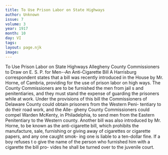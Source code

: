 ```yaml
---
title: To Use Prison Labor on State Highways
author: Unknown
issue: 7
volume: 3
year: 1917
month: 10
day: VI
tags:
layout: page.njk
image:
---
```

To Use Prison Labor on State Highways   Allegheny County Commissioners to Draw on E. S. P. for Men--An Anti-Cigarette Bill   A Harrisburg correspondent states that a bill was recently introduced in the House by Mr. Horne, of Cambria, providing for the use of prison labor on high ways. The County Commissioners are to be furnished the men from jail s and penitentiaries, and they must stand the expense of guarding the prisoners while at work. Under the provisions of this bill the Commissioners of Delaware County could obtain prisoners from the Western Peni- tentiary to do their road work, and the Alle- gheny County Commissioners could compel Warden McKenty, in Philadelphia, to send men from the Eastern Penitentiary to the Western county.   Another bill was also introduced by Mr. Horne, to be known as the anti-cigarette bill, which prohibits the manufacture, sale, furnishing or giving away of cigarettes or cigarette papers, and any one caught smok- ing one is liable to a ten-dollar fine. If a boy refuses t o give the name of the person who furnished him with a cigarette the bill pro- vides he shall be turned over to the juvenile court.   


